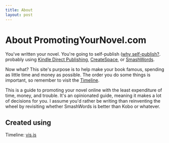 ```yaml
---
title: About
layout: post
---
```

# About PromotingYourNovel.com

You've written your novel. 
You're going to self-publish ([why self-publish?](./faq.md#why-self-publish).
probably using [Kindle Direct Publishing](https://kdp.amazon.com), [CreateSpace](https://www.createspace.com), or [SmashWords](https://www.smashwords.com).

Now what? This site's purpose is to help make your book famous, spending as little time and money as possible. The order you do some things is important, so remember to visit the [Timeline](./timeline.md).


This is a guide to promoting your novel online with the least expenditure of time, money, and trouble. 
It's an opinionated guide, meaning it makes a lot of decisions for you. I assume you'd rather be
writing than reinventing the wheel by revisiting whether SmashWords is better than Kobo or whatever.


## Created using

Timeline: [vis.js](http://visjs.org/docs/timeline/)
